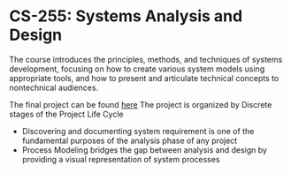 # CS-255: Systems Analysis and Design
The course introduces the principles, methods, and techniques of systems development, focusing on how to create various system models using appropriate tools, and how to present and articulate technical concepts to nontechnical audiences.

The final project can be found [here](https://github.com/joshuawozny/CS-300/tree/main/VectorSorting)
The project is organized by Discrete stages of the Project Life Cycle
* Discovering and documenting system requirement is one of the fundamental purposes of the analysis phase of any project
* Process Modeling bridges the gap between analysis and design by providing a visual representation of system processes
